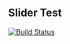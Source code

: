 ## Slider Test

[![Build Status](https://travis-ci.org/pmast/slider.svg?branch=master)](https://travis-ci.org/pmast/slider)
